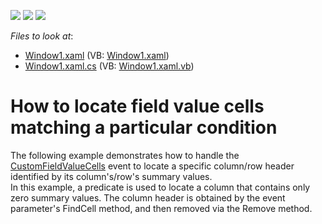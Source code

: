 <!-- default badges list -->
![](https://img.shields.io/endpoint?url=https://codecentral.devexpress.com/api/v1/VersionRange/128578809/10.2.3%2B)
[![](https://img.shields.io/badge/Open_in_DevExpress_Support_Center-FF7200?style=flat-square&logo=DevExpress&logoColor=white)](https://supportcenter.devexpress.com/ticket/details/E2771)
[![](https://img.shields.io/badge/📖_How_to_use_DevExpress_Examples-e9f6fc?style=flat-square)](https://docs.devexpress.com/GeneralInformation/403183)
<!-- default badges end -->
<!-- default file list -->
*Files to look at*:

* [Window1.xaml](./CS/Window1.xaml) (VB: [Window1.xaml](./VB/Window1.xaml))
* [Window1.xaml.cs](./CS/Window1.xaml.cs) (VB: [Window1.xaml.vb](./VB/Window1.xaml.vb))
<!-- default file list end -->
# How to locate field value cells matching a particular condition


<p>The following example demonstrates how to handle the <a href="https://documentation.devexpress.com/#WPF/DevExpressXpfPivotGridPivotGridControl_CustomFieldValueCellstopic">CustomFieldValueCells</a> event to locate a specific column/row header identified by its column's/row's summary values.<br /> In this example, a predicate is used to locate a column that contains only zero summary values. The column header is obtained by the event parameter's FindCell method, and then removed via the Remove method.</p>

<br/>


